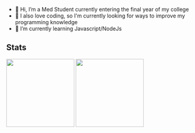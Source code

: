 - 👋 Hi, I’m a Med Student currently entering the final year of my college 
- 👀 I also love coding, so I'm currently looking for ways to improve my programming knowledge 
- 🌱 I’m currently learning Javascript/NodeJs

## Stats
  <img height="180em" src="https://github-readme-stats.vercel.app/api?username=imnaiyar&theme=buefy&show_icons=true&theme=dark" />

  <img height="180em" src="https://github-readme-stats.vercel.app/api/top-langs/?username=imnaiyar&theme=buefy&layout=compact&langs_count=10&hide=Shell&card_width=400&theme=dark" />

